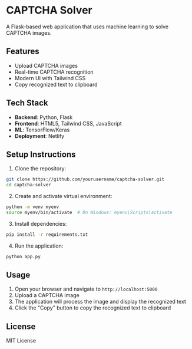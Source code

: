 # CAPTCHA Solver

A Flask-based web application that uses machine learning to solve CAPTCHA images.

## Features

- Upload CAPTCHA images
- Real-time CAPTCHA recognition
- Modern UI with Tailwind CSS
- Copy recognized text to clipboard

## Tech Stack

- **Backend**: Python, Flask
- **Frontend**: HTML5, Tailwind CSS, JavaScript
- **ML**: TensorFlow/Keras
- **Deployment**: Netlify

## Setup Instructions

1. Clone the repository:
```bash
git clone https://github.com/yourusername/captcha-solver.git
cd captcha-solver
```

2. Create and activate virtual environment:
```bash
python -m venv myenv
source myenv/bin/activate  # On Windows: myenv\Scripts\activate
```

3. Install dependencies:
```bash
pip install -r requirements.txt
```

4. Run the application:
```bash
python app.py
```

## Usage

1. Open your browser and navigate to `http://localhost:5000`
2. Upload a CAPTCHA image
3. The application will process the image and display the recognized text
4. Click the "Copy" button to copy the recognized text to clipboard

## License

MIT License 